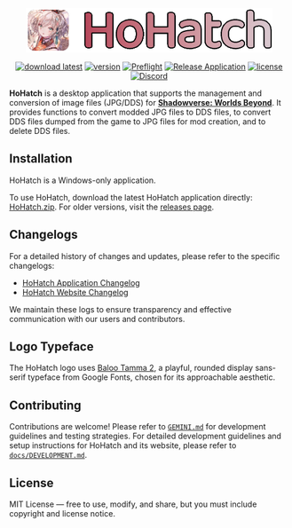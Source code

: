 <p align="center">
  <a href="https://hohatch.draco.moe" target="_blank">
    <picture>
      <source media="(prefers-color-scheme: dark)" srcset="https://raw.githubusercontent.com/dracoboost/hohatch/refs/heads/master/images/hohatch-logo-dark.png">
      <img alt="HoHatch" src="https://raw.githubusercontent.com/dracoboost/hohatch/refs/heads/master/images/hohatch-logo-light.png" height="80">
    </picture>
  </a>

  <p align="center">
    <a href="https://github.com/dracoboost/hohatch/releases/latest"><img alt="download latest" src="https://img.shields.io/badge/download_latest-HoHatch-b7465a"></a>
    <a href="https://github.com/dracoboost/hohatch/releases"><img alt="version" src="https://img.shields.io/badge/version-1.0.1-b7465a"></a>
    <a href="https://github.com/dracoboost/hohatch/actions/workflows/preflight.yml"><img alt="Preflight" src="https://github.com/dracoboost/hohatch/actions/workflows/preflight.yml/badge.svg"></a>
    <a href="https://github.com/dracoboost/hohatch/actions/workflows/release.yml"><img alt="Release Application" src="https://github.com/dracoboost/hohatch/actions/workflows/release.yml/badge.svg"></a>
    <a href="https://github.com/dracoboost/hohatch/blob/master/LICENSE"><img alt="license" src="https://img.shields.io/badge/license-MIT-lightgrey.svg"></a>
    <a href="https://discord.gg/fEUMrTGb23" target="_blank"><img alt="Discord" src="https://img.shields.io/discord/1408725175532519448"></a>
  </p>
</p>

**HoHatch** is a desktop application that supports the management and conversion of image files (JPG/DDS) for [**Shadowverse: Worlds Beyond**](https://shadowverse-wb.com/). It provides functions to convert modded JPG files to DDS files, to convert DDS files dumped from the game to JPG files for mod creation, and to delete DDS files.

## Installation

HoHatch is a Windows-only application.

To use HoHatch, download the latest HoHatch application directly: [HoHatch.zip](https://github.com/dracoboost/hohatch/releases/latest/download/HoHatch-v1.0.1.zip). For older versions, visit the [releases page](https://github.com/dracoboost/hohatch/releases).

## Changelogs

For a detailed history of changes and updates, please refer to the specific changelogs:

* [HoHatch Application Changelog](frontend/CHANGELOG.md)
* [HoHatch Website Changelog](website/CHANGELOG.md)

We maintain these logs to ensure transparency and effective communication with our users and contributors.

## Logo Typeface

The HoHatch logo uses [Baloo Tamma 2](https://fonts.google.com/specimen/Baloo+Tamma+2?preview.text=HoHatch&query=Baloo+Tamma+2), a playful, rounded display sans-serif typeface from Google Fonts, chosen for its approachable aesthetic.

## Contributing

Contributions are welcome! Please refer to [`GEMINI.md`](GEMINI.md) for development guidelines and testing strategies.
For detailed development guidelines and setup instructions for HoHatch and its website, please refer to [`docs/DEVELOPMENT.md`](docs/DEVELOPMENT.md).

## License

MIT License ― free to use, modify, and share, but you must include copyright and license notice.

